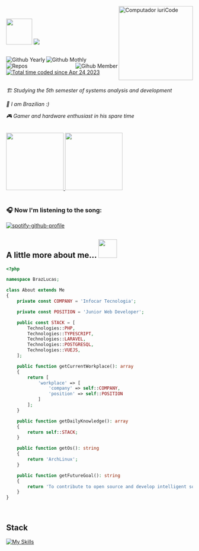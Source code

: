 <img  align="right" src="https://raw.githubusercontent.com/MicaelliMedeiros/micaellimedeiros/master/image/computer-illustration.png" min-width="400px" max-width="400px" width="200px" alt="Computador iuriCode">

<br />
<br />

<div align="left">
  <img src="https://media.giphy.com/media/VgCDAzcKvsR6OM0uWg/giphy.gif" width="70">
  <a href="#">
    <img src="https://readme-typing-svg.herokuapp.com?color=%39773d&size=24&center=true&vCenter=true&lines=Welcome+to+my+Github+Profile;Hi!+I'm+Lucas+Braz" />
  </a>
</div>

##

<img title="Github Yearly commits" alt="Github Yearly" align="left" src="https://badges.strrl.dev/years/Brazlucas?style=flat&color=blue&logo=github" />
<img title="Github Yearly commits" alt="Github Mothly" align="left" src="https://badges.strrl.dev/commits/monthly/Brazlucas?style=flat&color=blue" />
<img title="Gihub Member" alt="Gihub Member" align="right" src="https://badges.strrl.dev/contributions/all/Brazlucas?color=blue" />
<img title="Repos" alt="Repos" align="left" src="https://badges.strrl.dev/repos/Brazlucas?style=flat&color=blue" />

<a href="https://wakatime.com/@9225804a-db5b-43a1-8cc8-e5de30485b36">
  <img src="https://wakatime.com/badge/user/9225804a-db5b-43a1-8cc8-e5de30485b36.svg" alt="Total time coded since Apr 24 2023" />
</a>

<br />
<br />

<p><em>🏗️ Studying the 5th semester of systems analysis and development</p>
<p>🏡 I am Brazilian :)
<p>🎮 Gamer and hardware enthusiast in his spare time</em></p>

<br />

<div align="left">
  <a href="#">
    <img height="155rem" src="https://github-readme-stats.vercel.app/api/top-langs/?username=Brazlucas&layout=compact&langs_count=8&theme=dark&hide_border=true" />
  </a>

  <a href="#">
    <img height="155rem" src="https://github-profile-summary-cards.vercel.app/api/cards/profile-details?username=Brazlucas&theme=dark" />
  </a>
</div>

<br />

### 🎧 Now I'm listening to the song:
[![spotify-github-profile](https://spotify-github-profile.kittinanx.com/api/view?uid=delete132&cover_image=true&theme=novatorem&show_offline=false&background_color=121212&interchange=false&bar_color=6600ff&bar_color_cover=false)](https://github.com/kittinan/spotify-github-profile)

## A little more about me... <img src="https://media.giphy.com/media/mGcNjsfWAjY5AEZNw6/giphy.gif" width="50">

```php
<?php

namespace BrazLucas;

class About extends Me
{
    private const COMPANY = 'Infocar Tecnologia';

    private const POSITION = 'Junior Web Developer';

    public const STACK = [
        Technologies::PHP,
        Technologies::TYPESCRIPT,
        Technologies::LARAVEL,
        Technologies::POSTGRESQL,
        Technologies::VUEJS,
    ];

    public function getCurrentWorkplace(): array
    {
        return [
            'workplace' => [
                'company' => self::COMPANY,
                'position' => self::POSITION         
            ]
        ];
    }

    public function getDailyKnowledge(): array
    {
        return self::STACK;
    }

    public function getOs(): string
    {
        return 'ArchLinux';
    }

    public function getFutureGoal(): string
    {
        return 'To contribute to open source and develop intelligent solutions.';
    }
}
```
<br />

## Stack
[![My Skills](https://skillicons.dev/icons?i=html,css,sass,javascript,typescript,vue,php,laravel,redis,postgresql,bash,nodejs,docker,expressjs,jest&theme=dark)](#)

<!-- commented code
## Other skills
[![My Skills](https://skillicons.dev/icons?i=git,webpack,html,css,sass,styledcomponents,cs,dotnet,php,laravel,redis,nginx,java,python,unity,godot,javascript,typescript,mui,react,vue,vim,bash,powershell,jquery,nodejs,nest,docker,expressjs,nextjs,jest,mongo,mysql,postgresql,vite,figma,linux,github,firebase&theme=dark)](#)
<!-- <a align="left" href="#"><img width="100%" height="50" src="https://raw.githubusercontent.com/Sabyasachi-Seal/Sabyasachi-Seal/ouput/divider.gif" /></a> -->

<!-- <a align="left" href="#"><img width="100%" height="50" src="https://raw.githubusercontent.com/Sabyasachi-Seal/Sabyasachi-Seal/ouput/divider.gif" /></a>

<div>
   <img src="https://wakatime.com/share/@Brazlucas/b15d665c-c664-4bfd-87c3-784e0bc94674.svg" />
</div> 

<br />

<div>
   <img src="https://wakatime.com/share/@Brazlucas/01ded8ea-a800-4c2e-a3ab-116164819f0a.svg" />
</div> 
-->
